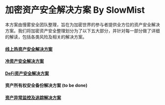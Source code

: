 # 加密资产安全解决方案 By SlowMist

本方案由慢雾安全团队整理，旨在为加密世界的参与者提供全方位的资产安全解决方案。我们将加密资产安全整理划分为了以下五大部分，并针对每一部分做了详细的解读，包括各类风险及相关的解决方案。

#### [线上热资产安全解决方案](Online-Hot-Asset-Security-Solution.md)

#### [冷资产安全解决方案](Cold-Asset-Security-Solution.md)

#### [DeFi资产安全解决方案](DeFi-Asset-Security-Solution.md)

#### 资产所有权安全备份解决方案 (to be done)

#### [资产异常监控及追踪解决方案](Asset-Abnormal-Monitoring-And-Tracking-Solution.md)
